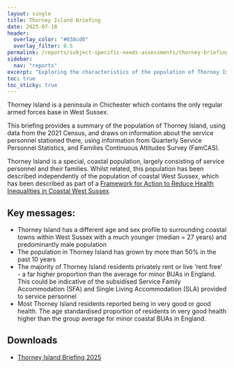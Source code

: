 ```yaml
---
layout: single 
title: Thorney Island Briefing
date: 2025-07-18
header:
  overlay_color: "#038cd0"
  overlay_filter: 0.5
permalink: /reports/subject-specific-needs-assessments/thorney-briefing/
sidebar:
  nav: "reports"
excerpt: "Exploring the characteristics of the population of Thorney Island"
toc: true
toc_sticky: true
---
```

Thorney Island is a peninsula in Chichester which contains the only regular armed forces base in West Sussex. 

This briefing provides a summary of the population of Thorney Island, using data from the 2021 Census, and draws on information about the service personnel stationed there, using information from Quarterly Service Personnel Statistics, and Families Continuous Attitudes Survey (FamCAS).

Thorney Island is a special, coastal population, largely consisting of service personnel and their families. Whilst related, this population has been described independently of the population of coastal West Sussex, which has been described as part of a [Framework for Action to Reduce Health Inequalities in Coastal West Sussex](https://jsna.westsussex.gov.uk/reports/subject-specific-needs-assessments/coastal-health-inequalities/).

## Key messages: 

+ Thorney Island has a different age and sex profile to surrounding coastal towns within West Sussex with a much younger (median = 27 years) and predominantly male population
+ The population in Thorney Island has grown by more than 50% in the past 10 years
+ The majority of Thorney Island residents privately rent or live ‘rent free’ - a far higher proportion than the average for minor BUAs in England. This could be indicative of the subsidised Service Family Accommodation (SFA) and Single Living Accommodation (SLA) provided to service personnel
+ Most Thorney Island residents reported being in very good or good health. The age standardised proportion of residents in very good health higher than the group average for minor coastal BUAs in England. 

## Downloads

+ [Thorney Island Briefing 2025](/assets/pdf/coastal_briefings/2025_05_Thorney_Island_Briefing_V3.pdf)
